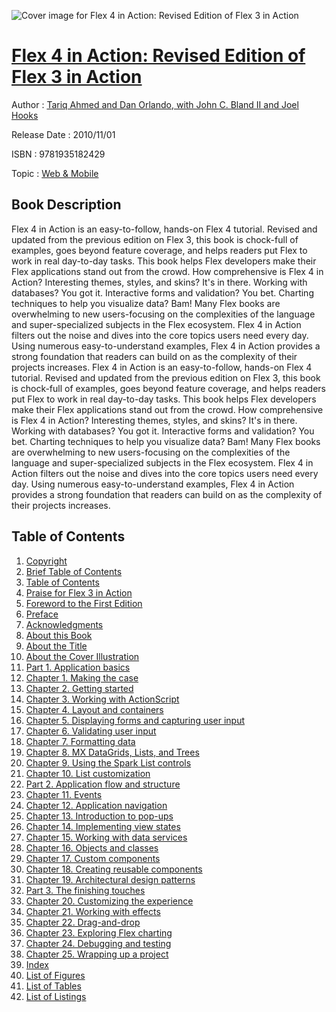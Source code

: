 ![Cover image for Flex 4 in Action: Revised Edition of Flex 3 in Action](https://imgdetail.ebookreading.net/cover/cover/web_mobile/EB9781935182429.jpg)

[Flex 4 in Action: Revised Edition of Flex 3 in Action](https://ebookreading.net/view/book/Flex+4+in+Action%3A+Revised+Edition+of+Flex+3+in+Action-EB9781935182429_1.html "Flex 4 in Action: Revised Edition of Flex 3 in Action")
====================================================================================================================

Author : [Tariq Ahmed and Dan Orlando](https://ebookreading.net/search/author/Tariq+Ahmed+and+Dan+Orlando),[ with John C. Bland II and Joel Hooks](https://ebookreading.net/search/author/+with+John+C.+Bland+II+and+Joel+Hooks)

Release Date : 2010/11/01

ISBN : 9781935182429

Topic : [Web & Mobile](https://ebookreading.net/search/category/web-mobile)

Book Description
-----------------

Flex 4 in Action is an easy-to-follow, hands-on Flex 4 tutorial. Revised and updated from the previous edition on Flex 3, this book is chock-full of examples, goes beyond feature coverage, and helps readers put Flex to work in real day-to-day tasks. This book helps Flex developers make their Flex applications stand out from the crowd. How comprehensive is Flex 4 in Action? Interesting themes, styles, and skins? It's in there.
Working with databases? You got it.
Interactive forms and validation? You bet.
Charting techniques to help you visualize data? Bam!
 Many Flex books are overwhelming to new users-focusing on the complexities of the language and super-specialized subjects in the Flex ecosystem. Flex 4 in Action filters out the noise and dives into the core topics users need every day. Using numerous easy-to-understand examples, Flex 4 in Action provides a strong foundation that readers can build on as the complexity of their projects increases. 
              Flex 4 in Action is an easy-to-follow, hands-on Flex 4 tutorial. Revised and updated from the previous edition on Flex 3, this book is chock-full of examples, goes beyond feature coverage, and helps readers put Flex to work in real day-to-day tasks. This book helps Flex developers make their Flex applications stand out from the crowd. How comprehensive is Flex 4 in Action? Interesting themes, styles, and skins? It's in there.
Working with databases? You got it.
Interactive forms and validation? You bet.
Charting techniques to help you visualize data? Bam!
 Many Flex books are overwhelming to new users-focusing on the complexities of the language and super-specialized subjects in the Flex ecosystem. Flex 4 in Action filters out the noise and dives into the core topics users need every day. Using numerous easy-to-understand examples, Flex 4 in Action provides a strong foundation that readers can build on as the complexity of their projects increases. 
              
Table of Contents
-----------------

1. [Copyright](https://ebookreading.net/view/book/Flex+4+in+Action%3A+Revised+Edition+of+Flex+3+in+Action-EB9781935182429_3.html)
1. [Brief Table of Contents](https://ebookreading.net/view/book/Flex+4+in+Action%3A+Revised+Edition+of+Flex+3+in+Action-EB9781935182429_4.html)
1. [Table of Contents](https://ebookreading.net/view/book/Flex+4+in+Action%3A+Revised+Edition+of+Flex+3+in+Action-EB9781935182429_5.html)
1. [Praise for Flex 3 in Action](https://ebookreading.net/view/book/Flex+4+in+Action%3A+Revised+Edition+of+Flex+3+in+Action-EB9781935182429_6.html)
1. [Foreword to the First Edition](https://ebookreading.net/view/book/Flex+4+in+Action%3A+Revised+Edition+of+Flex+3+in+Action-EB9781935182429_7.html)
1. [Preface](https://ebookreading.net/view/book/Flex+4+in+Action%3A+Revised+Edition+of+Flex+3+in+Action-EB9781935182429_8.html)
1. [Acknowledgments](https://ebookreading.net/view/book/Flex+4+in+Action%3A+Revised+Edition+of+Flex+3+in+Action-EB9781935182429_9.html)
1. [About this Book](https://ebookreading.net/view/book/Flex+4+in+Action%3A+Revised+Edition+of+Flex+3+in+Action-EB9781935182429_10.html)
1. [About the Title](https://ebookreading.net/view/book/Flex+4+in+Action%3A+Revised+Edition+of+Flex+3+in+Action-EB9781935182429_11.html)
1. [About the Cover Illustration](https://ebookreading.net/view/book/Flex+4+in+Action%3A+Revised+Edition+of+Flex+3+in+Action-EB9781935182429_12.html)
1. [Part 1. Application basics](https://ebookreading.net/view/book/Flex+4+in+Action%3A+Revised+Edition+of+Flex+3+in+Action-EB9781935182429_13.html)
1. [Chapter 1. Making the case](https://ebookreading.net/view/book/Flex+4+in+Action%3A+Revised+Edition+of+Flex+3+in+Action-EB9781935182429_14.html)
1. [Chapter 2. Getting started](https://ebookreading.net/view/book/Flex+4+in+Action%3A+Revised+Edition+of+Flex+3+in+Action-EB9781935182429_15.html)
1. [Chapter 3. Working with ActionScript](https://ebookreading.net/view/book/Flex+4+in+Action%3A+Revised+Edition+of+Flex+3+in+Action-EB9781935182429_16.html)
1. [Chapter 4. Layout and containers](https://ebookreading.net/view/book/Flex+4+in+Action%3A+Revised+Edition+of+Flex+3+in+Action-EB9781935182429_17.html)
1. [Chapter 5. Displaying forms and capturing user input](https://ebookreading.net/view/book/Flex+4+in+Action%3A+Revised+Edition+of+Flex+3+in+Action-EB9781935182429_18.html)
1. [Chapter 6. Validating user input](https://ebookreading.net/view/book/Flex+4+in+Action%3A+Revised+Edition+of+Flex+3+in+Action-EB9781935182429_19.html)
1. [Chapter 7. Formatting data](https://ebookreading.net/view/book/Flex+4+in+Action%3A+Revised+Edition+of+Flex+3+in+Action-EB9781935182429_20.html)
1. [Chapter 8. MX DataGrids, Lists, and Trees](https://ebookreading.net/view/book/Flex+4+in+Action%3A+Revised+Edition+of+Flex+3+in+Action-EB9781935182429_21.html)
1. [Chapter 9. Using the Spark List controls](https://ebookreading.net/view/book/Flex+4+in+Action%3A+Revised+Edition+of+Flex+3+in+Action-EB9781935182429_22.html)
1. [Chapter 10. List customization](https://ebookreading.net/view/book/Flex+4+in+Action%3A+Revised+Edition+of+Flex+3+in+Action-EB9781935182429_23.html)
1. [Part 2. Application flow and structure](https://ebookreading.net/view/book/Flex+4+in+Action%3A+Revised+Edition+of+Flex+3+in+Action-EB9781935182429_24.html)
1. [Chapter 11. Events](https://ebookreading.net/view/book/Flex+4+in+Action%3A+Revised+Edition+of+Flex+3+in+Action-EB9781935182429_25.html)
1. [Chapter 12. Application navigation](https://ebookreading.net/view/book/Flex+4+in+Action%3A+Revised+Edition+of+Flex+3+in+Action-EB9781935182429_26.html)
1. [Chapter 13. Introduction to pop-ups](https://ebookreading.net/view/book/Flex+4+in+Action%3A+Revised+Edition+of+Flex+3+in+Action-EB9781935182429_27.html)
1. [Chapter 14. Implementing view states](https://ebookreading.net/view/book/Flex+4+in+Action%3A+Revised+Edition+of+Flex+3+in+Action-EB9781935182429_28.html)
1. [Chapter 15. Working with data services](https://ebookreading.net/view/book/Flex+4+in+Action%3A+Revised+Edition+of+Flex+3+in+Action-EB9781935182429_29.html)
1. [Chapter 16. Objects and classes](https://ebookreading.net/view/book/Flex+4+in+Action%3A+Revised+Edition+of+Flex+3+in+Action-EB9781935182429_30.html)
1. [Chapter 17. Custom components](https://ebookreading.net/view/book/Flex+4+in+Action%3A+Revised+Edition+of+Flex+3+in+Action-EB9781935182429_31.html)
1. [Chapter 18. Creating reusable components](https://ebookreading.net/view/book/Flex+4+in+Action%3A+Revised+Edition+of+Flex+3+in+Action-EB9781935182429_32.html)
1. [Chapter 19. Architectural design patterns](https://ebookreading.net/view/book/Flex+4+in+Action%3A+Revised+Edition+of+Flex+3+in+Action-EB9781935182429_33.html)
1. [Part 3. The finishing touches](https://ebookreading.net/view/book/Flex+4+in+Action%3A+Revised+Edition+of+Flex+3+in+Action-EB9781935182429_34.html)
1. [Chapter 20. Customizing the experience](https://ebookreading.net/view/book/Flex+4+in+Action%3A+Revised+Edition+of+Flex+3+in+Action-EB9781935182429_35.html)
1. [Chapter 21. Working with effects](https://ebookreading.net/view/book/Flex+4+in+Action%3A+Revised+Edition+of+Flex+3+in+Action-EB9781935182429_36.html)
1. [Chapter 22. Drag-and-drop](https://ebookreading.net/view/book/Flex+4+in+Action%3A+Revised+Edition+of+Flex+3+in+Action-EB9781935182429_37.html)
1. [Chapter 23. Exploring Flex charting](https://ebookreading.net/view/book/Flex+4+in+Action%3A+Revised+Edition+of+Flex+3+in+Action-EB9781935182429_38.html)
1. [Chapter 24. Debugging and testing](https://ebookreading.net/view/book/Flex+4+in+Action%3A+Revised+Edition+of+Flex+3+in+Action-EB9781935182429_39.html)
1. [Chapter 25. Wrapping up a project](https://ebookreading.net/view/book/Flex+4+in+Action%3A+Revised+Edition+of+Flex+3+in+Action-EB9781935182429_40.html)
1. [Index](https://ebookreading.net/view/book/Flex+4+in+Action%3A+Revised+Edition+of+Flex+3+in+Action-EB9781935182429_41.html)
1. [List of Figures](https://ebookreading.net/view/book/Flex+4+in+Action%3A+Revised+Edition+of+Flex+3+in+Action-EB9781935182429_67.html)
1. [List of Tables](https://ebookreading.net/view/book/Flex+4+in+Action%3A+Revised+Edition+of+Flex+3+in+Action-EB9781935182429_68.html)
1. [List of Listings](https://ebookreading.net/view/book/Flex+4+in+Action%3A+Revised+Edition+of+Flex+3+in+Action-EB9781935182429_69.html)
